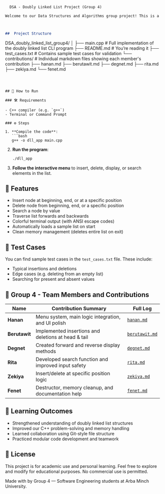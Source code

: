 ```markdown
  DSA - Doubly Linked List Project (Group 4)

Welcome to our Data Structures and Algorithms group project! This is a C++ console application that implements a **Doubly Linked List** with full functionality and a clean, interactive terminal interface. It is part of our university coursework under the subject of **Data Structures**.



##  Project Structure

```

DSA_doubly_linked_list_group4/
│
├── main.cpp               # Full implementation of the doubly linked list CLI program
├── README.md              # You’re reading it 
├── test_cases.txt         # Contains sample test cases for validation
└── contributions/         # Individual markdown files showing each member's contribution
├── hanan.md
├── berutawit.md
├── degnet.md
├── rita.md
├── zekiya.md
└── fenet.md

````



## 🚀 How to Run

### 🛠 Requirements

- C++ compiler (e.g. `g++`)
- Terminal or Command Prompt

### ⚙️ Steps

1. **Compile the code**:
   ```bash
   g++ -o dll_app main.cpp
````

2. **Run the program**:

   ```bash
   ./dll_app
   ```

3. **Follow the interactive menu** to insert, delete, display, or search elements in the list.



## 📌 Features

* Insert node at beginning, end, or at a specific position
* Delete node from beginning, end, or a specific position
* Search a node by value
* Traverse list forwards and backwards
* Colorful terminal output (with ANSI escape codes)
* Automatically loads a sample list on start
* Clean memory management (deletes entire list on exit)



## 📄 Test Cases

You can find sample test cases in the `test_cases.txt` file. These include:

* Typical insertions and deletions
* Edge cases (e.g. deleting from an empty list)
* Searching for present and absent values



## 👥 Group 4 - Team Members and Contributions

| Name          | Contribution Summary                                | Full Log                                     |
| ------------- | --------------------------------------------------- | -------------------------------------------- |
| **Hanan**     | Menu system, main logic integration, and UI polish  | [`hanan.md`](contributions/hanan.md)         |
| **Berutawit** | Implemented insertions and deletions at head & tail | [`berutawit.md`](contributions/berutawit.md) |
| **Degnet**    | Created forward and reverse display methods         | [`degnet.md`](contributions/degnet.md)       |
| **Rita**      | Developed search function and improved input safety | [`rita.md`](contributions/rita.md)           |
| **Zekiya**    | Insert/delete at specific position logic            | [`zekiya.md`](contributions/zekiya.md)       |
| **Fenet**     | Destructor, memory cleanup, and documentation help  | [`fenet.md`](contributions/fenet.md)         |



## 🧠 Learning Outcomes

* Strengthened understanding of doubly linked list structures
* Improved our C++ problem-solving and memory handling
* Learned collaboration using Git-style file structure
* Practiced modular code development and teamwork



## 📃 License

This project is for academic use and personal learning. Feel free to explore and modify for educational purposes. No commercial use is permitted.



Made with  by Group 4 — Software Engineering students at Arba Minch University.

```


